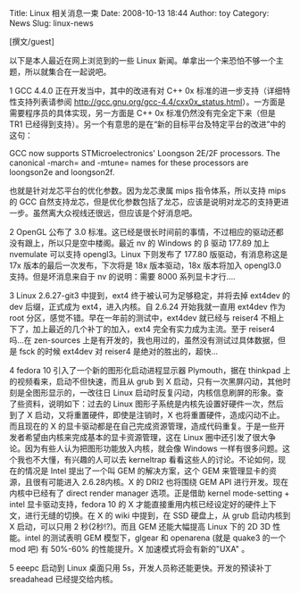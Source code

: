 Title: Linux 相关消息一束
Date: 2008-10-13 18:44
Author: toy
Category: News
Slug: linux-news

[撰文/guest]

以下是本人最近在网上浏览到的一些 Linux
新闻。单拿出一个来恐怕不够一个主题，所以就集合在一起说吧。

1 GCC 4.4.0 正在开发当中，其中的改进有对 C++ 0x
标准的进一步支持（详细特性支持列表请参阅
<http://gcc.gnu.org/gcc-4.4/cxx0x_status.html>）。一方面是需要程序员的具体实现，另一方面是
C++ 0x 标准仍然没有完全定下来（但是 TR1
已经得到支持）。另一个有意思的是在“新的目标平台及特定平台的改进”中的这句：

GCC now supports STMicroelectronics' Loongson 2E/2F processors. The
canonical -march= and -mtune= names for these processors are loongson2e
and loongson2f.

也就是针对龙芯平台的优化参数。因为龙芯隶属 mips 指令体系，所以支持 mips
的 GCC
自然支持龙芯，但是优化参数包括了龙芯，应该是说明对龙芯的支持更进一步。虽然离大众视线还很远，但应该是个好消息吧。

2 OpenGL 公布了 3.0
标准。这已经是很长时间前的事情，不过相应的驱动还都没有跟上，所以只是空中楼阁。最近
nv 的 Windows 的 β 驱动 177.89 加上 nvemulate 可以支持 opengl3。Linux
下则发布了 177.80 版驱动，有消息称这是 17x 版本的最后一次发布，下次将是
18x 版本驱动，18x 版本将加入 opengl3.0 支持。但是坏消息来自于 nv
的说明：需要 8000 系列显卡才行....

3 Linux 2.6.27-git3 中提到，ext4 终于被认可为足够稳定，并将去掉 ext4dev
的 dev 后缀，正式成为 ext4，进入内核。自 2.6.24 开始我就一直用 ext4dev
作为 root 分区，感觉不错。早在一年前的测试中，ext4dev 就已经与 reiser4
不相上下了，加上最近的几个补丁的加入，ext4 完全有实力成为主流。至于
reiser4 吗...在 zen-sources
上是有开发的，我也用过的，虽然没有测试过具体数据，但是 fsck 的时候
ext4dev 对 reiser4 是绝对的胜出的，超快...

4 fedora 10 引入了一个新的图形化启动进程显示器 Plymouth，据在 thinkpad
上的视频看来，启动不但快速，而且从 grub 到 X
启动，只有一次黑屏闪动，其他时刻是全图形显示的，一改往日 Linux
启动时反复闪动，内核信息刷屏的形象。查了些资料，说明如下：过去的 Linux
图形子系统是内核先设置好硬件一次，然后到了 X
启动，又将重置硬件，即使是注销时，X
也将重置硬件，造成闪动不止。而且现在的 X
的显卡驱动都是在自己完成资源管理，造成代码重复。于是一些开发者希望由内核来完成基本的显卡资源管理，这在
Linux 圈中还引发了很大争论。因为有些人认为把图形功能放入内核，就会像
Windows 一样有很多问题。这个我也不大懂，有兴趣的人可以去 kerneltrap
看看这些人的讨论。不论如何，现在的情况是 Intel 提出了一个叫 GEM
的解决方案，这个 GEM 来管理显卡的资源，且很有可能进入 2.6.28内核。X 的
DRI2 也将围绕 GEM API 进行开发。现在内核中已经有了 direct render manager
选项。正是借助 kernel mode-setting + intel 显卡驱动支持，fedora 10 的 X
才能直接重用内核已经设定好的硬件上下文，进行无缝的切换。在 X 的 wiki
中提到，在 SSD 硬盘上，从 grub 启动内核到 X 启动，可以只用 2
秒(2秒!?)。而且 GEM 还能大幅提高 Linux 下的 2D 3D 性能。intel 的测试表明
GEM 模型下，glgear 和 openarena (就是 quake3 的一个 mod 吧) 有 50%-60%
的性能提升。X 加速模式将会有新的"UXA" 。

5 eeepc 启动到 Linux 桌面只用 5s，开发人员称还能更快。开发的预读补丁
sreadahead 已经提交给内核。
